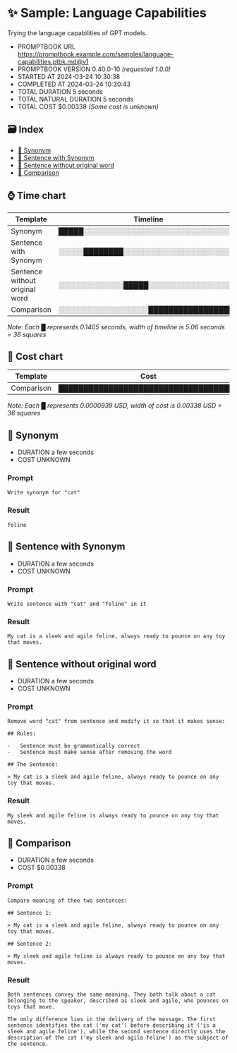 # ✨ Sample: Language Capabilities

Trying the language capabilities of GPT models.

-   PROMPTBOOK URL https://promptbook.example.com/samples/language-capabilities.ptbk.md@v1
-   PROMPTBOOK VERSION 0.40.0-10 _(requested 1.0.0)_
-   STARTED AT 2024-03-24 10:30:38
-   COMPLETED AT 2024-03-24 10:30:43
-   TOTAL DURATION 5 seconds
-   TOTAL NATURAL DURATION 5 seconds
-   TOTAL COST $0.00338 _(Some cost is unknown)_

## 🗃 Index

-   [💬 Synonym](#-synonym)
-   [💬 Sentence with Synonym](#-sentence-with-synonym)
-   [💬 Sentence without original word](#-sentence-without-original-word)
-   [💬 Comparison](#-comparison)

## ⌚ Time chart

| Template                       | Timeline                             |
| ------------------------------ | ------------------------------------ |
| Synonym                        | █████░░░░░░░░░░░░░░░░░░░░░░░░░░░░░░░ |
| Sentence with Synonym          | ░░░░░████████░░░░░░░░░░░░░░░░░░░░░░░ |
| Sentence without original word | ░░░░░░░░░░░░░█████░░░░░░░░░░░░░░░░░░ |
| Comparison                     | ░░░░░░░░░░░░░░░░░░██████████████████ |

_Note: Each █ represents 0.1405 seconds, width of timeline is 5.06 seconds = 36 squares_

## 💸 Cost chart

| Template   | Cost                                 |
| ---------- | ------------------------------------ |
| Comparison | ████████████████████████████████████ |

_Note: Each █ represents 0.0000939 USD, width of cost is 0.00338 USD = 36 squares_

## 💬 Synonym

-   DURATION a few seconds
-   COST UNKNOWN

### Prompt

```
Write synonym for "cat"
```

### Result

```
feline
```

## 💬 Sentence with Synonym

-   DURATION a few seconds
-   COST UNKNOWN

### Prompt

```
Write sentence with "cat" and "feline" in it
```

### Result

```
My cat is a sleek and agile feline, always ready to pounce on any toy that moves.
```

## 💬 Sentence without original word

-   DURATION a few seconds
-   COST UNKNOWN

### Prompt

```
Remove word "cat" from sentence and modify it so that it makes sense:

## Rules:

-   Sentence must be grammatically correct
-   Sentence must make sense after removing the word

## The Sentence:

> My cat is a sleek and agile feline, always ready to pounce on any toy that moves.
```

### Result

```
My sleek and agile feline is always ready to pounce on any toy that moves.
```

## 💬 Comparison

-   DURATION a few seconds
-   COST $0.00338

### Prompt

```
Compare meaning of thee two sentences:

## Sentence 1:

> My cat is a sleek and agile feline, always ready to pounce on any toy that moves.

## Sentence 2:

> My sleek and agile feline is always ready to pounce on any toy that moves.
```

### Result

```
Both sentences convey the same meaning. They both talk about a cat belonging to the speaker, described as sleek and agile, who pounces on toys that move.

The only difference lies in the delivery of the message. The first sentence identifies the cat ('my cat') before describing it ('is a sleek and agile feline'), while the second sentence directly uses the description of the cat ('my sleek and agile feline') as the subject of the sentence.
```
